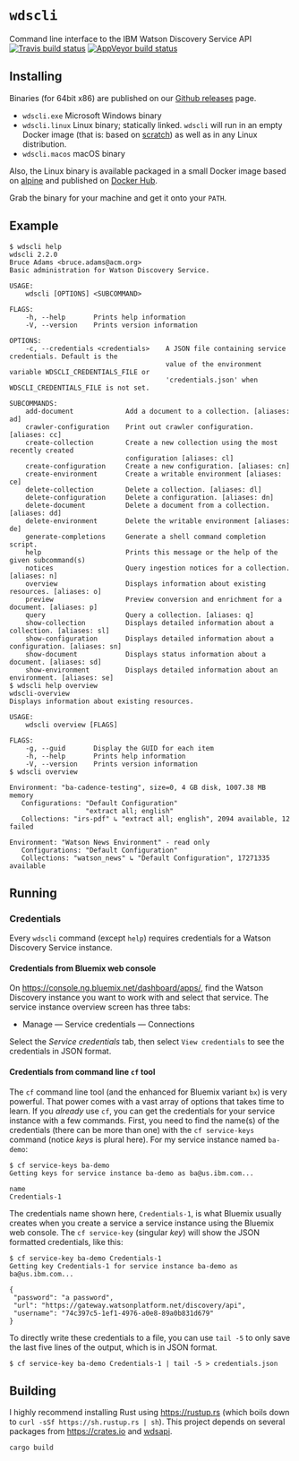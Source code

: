 # `wdscli`
Command line interface to the IBM Watson Discovery Service API
[![Travis build status](https://travis-ci.org/bruceadams/wdscli.svg?branch=master)](https://travis-ci.org/bruceadams/wdscli)
[![AppVeyor build status](https://ci.appveyor.com/api/projects/status/4toqd1lqbrkwtj17/branch/master?svg=true)](https://ci.appveyor.com/project/bruceadams/wdscli)

## Installing
Binaries (for 64bit x86) are published on our
[Github releases](https://github.com/bruceadams/wdscli/releases) page.
- `wdscli.exe` Microsoft Windows binary
- `wdscli.linux` Linux binary; statically linked.
  `wdscli` will run in an empty Docker image
  (that is: based on [scratch](https://hub.docker.com/_/scratch/))
  as well as in any Linux distribution.
- `wdscli.macos` macOS binary

Also, the Linux binary is available packaged in a small
Docker image based on [alpine](https://hub.docker.com/_/alpine/)
and published on
[Docker Hub](https://hub.docker.com/r/bruceadams/wdscli/).

Grab the binary for your machine and get it onto your `PATH`.

## Example
```
$ wdscli help
wdscli 2.2.0
Bruce Adams <bruce.adams@acm.org>
Basic administration for Watson Discovery Service.

USAGE:
    wdscli [OPTIONS] <SUBCOMMAND>

FLAGS:
    -h, --help       Prints help information
    -V, --version    Prints version information

OPTIONS:
    -c, --credentials <credentials>    A JSON file containing service credentials. Default is the
                                       value of the environment variable WDSCLI_CREDENTIALS_FILE or
                                       'credentials.json' when WDSCLI_CREDENTIALS_FILE is not set.

SUBCOMMANDS:
    add-document             Add a document to a collection. [aliases: ad]
    crawler-configuration    Print out crawler configuration. [aliases: cc]
    create-collection        Create a new collection using the most recently created
                             configuration [aliases: cl]
    create-configuration     Create a new configuration. [aliases: cn]
    create-environment       Create a writable environment [aliases: ce]
    delete-collection        Delete a collection. [aliases: dl]
    delete-configuration     Delete a configuration. [aliases: dn]
    delete-document          Delete a document from a collection. [aliases: dd]
    delete-environment       Delete the writable environment [aliases: de]
    generate-completions     Generate a shell command completion script.
    help                     Prints this message or the help of the given subcommand(s)
    notices                  Query ingestion notices for a collection. [aliases: n]
    overview                 Displays information about existing resources. [aliases: o]
    preview                  Preview conversion and enrichment for a document. [aliases: p]
    query                    Query a collection. [aliases: q]
    show-collection          Displays detailed information about a collection. [aliases: sl]
    show-configuration       Displays detailed information about a configuration. [aliases: sn]
    show-document            Displays status information about a document. [aliases: sd]
    show-environment         Displays detailed information about an environment. [aliases: se]
$ wdscli help overview
wdscli-overview
Displays information about existing resources.

USAGE:
    wdscli overview [FLAGS]

FLAGS:
    -g, --guid       Display the GUID for each item
    -h, --help       Prints help information
    -V, --version    Prints version information
$ wdscli overview

Environment: "ba-cadence-testing", size=0, 4 GB disk, 1007.38 MB memory
   Configurations: "Default Configuration"
                   "extract all; english"
   Collections: "irs-pdf" ↳ "extract all; english", 2094 available, 12 failed

Environment: "Watson News Environment" - read only
   Configurations: "Default Configuration"
   Collections: "watson_news" ↳ "Default Configuration", 17271335 available
```
## Running
### Credentials
Every `wdscli` command (except `help`) requires credentials for
a Watson Discovery Service instance.

#### Credentials from Bluemix web console

On https://console.ng.bluemix.net/dashboard/apps/, find the Watson Discovery
instance you want to work with and select that service. The service instance
overview screen has three tabs:
- Manage — Service credentials — Connections

Select the _Service credentials_ tab, then select `View credentials` to see the
credentials in JSON format.

#### Credentials from command line `cf` tool

The `cf` command line tool (and the enhanced for Bluemix variant `bx`) is very
powerful. That power comes with a vast array of options that takes time to
learn. If you _already_ use `cf`, you can get the credentials for your service
instance with a few commands. First, you need to find the name(s) of the
credentials (there can be more than one) with the `cf service-keys` command
(notice _keys_ is plural here). For my service instance named `ba-demo`:

```
$ cf service-keys ba-demo
Getting keys for service instance ba-demo as ba@us.ibm.com...

name
Credentials-1
```

The credentials name shown here, `Credentials-1`, is what Bluemix usually
creates when you create a service a service instance using the Bluemix web
console. The `cf service-key` (singular _key_) will show the JSON formatted
credentials, like this:

```
$ cf service-key ba-demo Credentials-1
Getting key Credentials-1 for service instance ba-demo as ba@us.ibm.com...

{
 "password": "a password",
 "url": "https://gateway.watsonplatform.net/discovery/api",
 "username": "74c397c5-1ef1-4976-a0e8-89a0b831d679"
}
```

To directly write these credentials to a file, you can use `tail -5` to
only save the last five lines of the output, which is in JSON format.
```
$ cf service-key ba-demo Credentials-1 | tail -5 > credentials.json
```

## Building
I highly recommend installing Rust using https://rustup.rs
(which boils down to `curl -sSf https://sh.rustup.rs | sh`).
This project depends on several packages from https://crates.io
and [wdsapi](https://github.com/bruceadams/wdsapi).

`cargo build`
